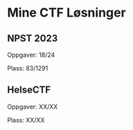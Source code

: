 # Mine CTF Løsninger

## NPST 2023
Oppgaver: 18/24

Plass: 83/1291

## HelseCTF
Oppgaver: XX/XX

Plass: XX/XX
